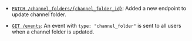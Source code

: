 * [`PATCH /channel_folders/{channel_folder_id}`](/api/update-channel-folder):
  Added a new endpoint to update channel folder.

* [`GET /events`](/api/get-events): An event with `type: "channel_folder"` is
  sent to all users when a channel folder is updated.
